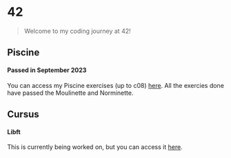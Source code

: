 # 42
> Welcome to my coding journey at 42!
## Piscine
#### Passed in September 2023
You can access my Piscine exercises (up to c08) [here](https://github.com/rwintgen/42/tree/main/piscine_42). All the exercies done have passed the Moulinette and Norminette.

## Cursus
#### Libft
This is currently being worked on, but you can access it [here](https://github.com/rwintgen/42/tree/main/libft).